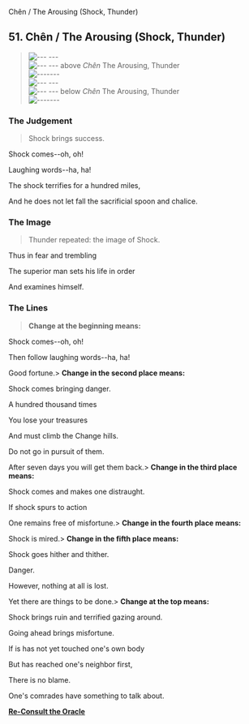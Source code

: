 Chên / The Arousing (Shock, Thunder)
## 51. Chên / The Arousing (Shock, Thunder)
> ![--- ---](../images/yinU.gif)   
> ![--- ---](../images/yinU.gif) above _Chên_ The Arousing, Thunder  
> ![-------](../images/yangU.gif)   
> ![--- ---](../images/yinU.gif)   
> ![--- ---](../images/yinU.gif) below _Chên_ The Arousing, Thunder  
> ![-------](../images/yangU.gif)
### The Judgement
> Shock brings success.  
>  Shock comes--oh, oh!  
>  Laughing words--ha, ha!  
>  The shock terrifies for a hundred miles,  
>  And he does not let fall the sacrificial spoon and chalice.
### The Image
> Thunder repeated: the image of Shock.  
>  Thus in fear and trembling  
>  The superior man sets his life in order  
>  And examines himself.
### The Lines
> **Change at the beginning means:**  
>  Shock comes--oh, oh!  
>  Then follow laughing words--ha, ha!  
>  Good fortune.> **Change in the second place means:**  
>  Shock comes bringing danger.  
>  A hundred thousand times  
>  You lose your treasures  
>  And must climb the Change hills.  
>  Do not go in pursuit of them.  
>  After seven days you will get them back.> **Change in the third place means:**  
>  Shock comes and makes one distraught.  
>  If shock spurs to action  
>  One remains free of misfortune.> **Change in the fourth place means:**  
>  Shock is mired.> **Change in the fifth place means:**  
>  Shock goes hither and thither.  
>  Danger.  
>  However, nothing at all is lost.  
>  Yet there are things to be done.> **Change at the top means:**  
>  Shock brings ruin and terrified gazing around.  
>  Going ahead brings misfortune.  
>  If is has not yet touched one's own body  
>  But has reached one's neighbor first,  
>  There is no blame.  
>  One's comrades have something to talk about.

**[Re-Consult the Oracle](../index.html)**

